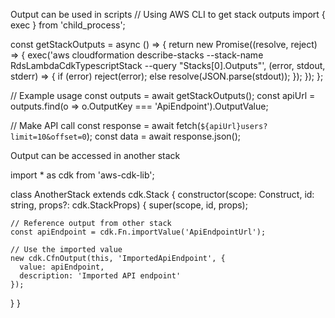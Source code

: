 Output can be used in scripts
// Using AWS CLI to get stack outputs
import { exec } from 'child_process';

const getStackOutputs = async () => {
  return new Promise((resolve, reject) => {
    exec('aws cloudformation describe-stacks --stack-name RdsLambdaCdkTypescriptStack --query "Stacks[0].Outputs"', 
      (error, stdout, stderr) => {
        if (error) reject(error);
        else resolve(JSON.parse(stdout));
      });
  });
};

// Example usage
const outputs = await getStackOutputs();
const apiUrl = outputs.find(o => o.OutputKey === 'ApiEndpoint').OutputValue;

// Make API call
const response = await fetch(`${apiUrl}users?limit=10&offset=0`);
const data = await response.json();




Output can be accessed in another stack

import * as cdk from 'aws-cdk-lib';

class AnotherStack extends cdk.Stack {
  constructor(scope: Construct, id: string, props?: cdk.StackProps) {
    super(scope, id, props);

    // Reference output from other stack
    const apiEndpoint = cdk.Fn.importValue('ApiEndpointUrl');
    
    // Use the imported value
    new cdk.CfnOutput(this, 'ImportedApiEndpoint', {
      value: apiEndpoint,
      description: 'Imported API endpoint'
    });
  }
}
